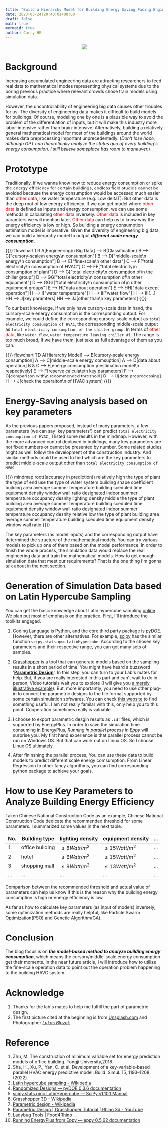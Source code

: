 ```yaml
---
title: "Build a Hierarchy Model for Building Energy Saving Facing Engineering Data Differentiation"
date: 2023-03-24T20:40:01+08:00
draft: false
math: true
mermaid: true
author: Carry HE
---
```


<div align=center><img src="blog13-cover.jpg"></div>

# Background

Increasing accumulated engineering data are attracting researchers to feed real data to mathematical modes representing physical systems due to the boring previous practice where relevant crowds chose train models using simulation data.

However, the uncontrollability of engineering big data causes other troubles for us. The diversity of engineering data makes it difficult to build models for buildings. Of course, modeling one by one is a plausible way to avoid the problem of the differentiation of inputs, but it will make this industry more labor-intensive rather than brain-intensive. Alternatively, building a relatively general mathematical model for most of the buildings around the world makes data preprocessing important unprecedentedly. (*Don't lose hope, although GPT can theoretically analyze the status quo of every building's energy consumption. I still believe someplace has room to maneuver.*)

# Prototype

Traditionally, if we wanna know how to reduce energy consumption or spike the energy efficiency for certain buildings, endless field studies cannot be avoided because the energy consumption would be accessed much easier than <font color=red>other data</font>, like water temperature (e.g. Low deltaT). But other data is the deep root of low energy efficiency. If we can get model where <font color=red>other data</font> is defined as inputs and energy consumption, we can use some methods in calculating <font color=red>other data</font> inversely. <font color=red>Other data</font> is included in key paramters we will mention later. <font color=red>Other data</font> can help us to know why the energy efficiency is low or high. So building a energy consumption estimation model is imperative. Given the diversity of engineering big data, we can build a hierarchy model to output ***different scale energy consumption***.

{{<mermaid>}}
flowchart LR
    A[Engineering\n Big Data] --> B(Classification)
    B --> C["cursory-scale\n energy\n consumption"]
    B --> D["middle-scale\n energy\n consumption"]
    B --> E["fine-scale\n other data"]
    C --> F["total electricity\n consumption of HVAC"]
    C --> FF["total electricity\n consumption of plant"]
    D --> G["total electricity\n consumption of\n the chiller group"]
    D --> GG["total electricity\n consumption of\n other equipment"]
    D --> GGG["total electricity\n consumption of\n other equipment groups"]
    E --> H["data about operation"]
    E --> HH["data except operation"]
    H --> I["water temperature"]
    H --> II["water flow"]
    H --> III[...]
    HH --> J[key paramters]
    HH --> JJ[other than\n key parameters]
{{</mermaid>}}

To our best knowledge, If we only have cursory-scale data in hand, the cursory-scale energy consumption is the corresponding output. For example, we could define the corresponding cursory-scale output as `total electricity consumption of HVAC`, the corresponding middle-scale output as `total electricity consumption of the chiller group`. In terms of <font color=red>other data</font>, like `water flow`, `water temperature leaving chiller #1`. The range is too much broad, If we have them, just take as full advantage of them as you can.

{{<mermaid>}}
flowchart TD
    A[Hierarchy Model] --> B[cursory-scale energy consumption]
    A --> C[middle-scale energy comsuption]
    A --> D[data about operation]
    B & C --> E[energy consumption \nestimation model\n respectively]
    E --> F[reserve calculate\n key parameters]
    F --> G[comparison with\n recommended threshold] 
    D --> H[data preprocessing]
    H --> J[check the operaiton\n of HVAC system]
    {{</mermaid>}}
&nbsp;


# Energy-Saving analysis based on key parameters

As the previous papers proposed, instead of many parameters, a few parameters (we can say 'key parameters') can predict `total electricity consumption of HVAC` , I listed some results in the mindmap. However, with the more advanced control deployed in buildings, many key parameters are not fixed numbers or cannot be presented by number. Some related studies might as well follow the development of the construction industry. And similar methods could be used to find which are the key parameters to predict middle-scale output other than `total electricity consumption of HVAC`

{{<mermaid>}}
mindmap
  root((accuracy in prediction))
    relatively high 
      the type of plant
      the type of end use
      the type of water system
      building shape coefficient
      building area
      average summer temperature
      building sceduled time
      equipment density
      window wall ratio
      designated indoor summer temperature
      occupancy desnity
      lighting density
    middle
      the type of plant
      building area
      average summer temperature
      building sceduled time
      equipment density
      window wall ratio
      designated indoor summer temperature
      occupancy desnity
    relative low
      the type of plant
      building area
      average summer temperature
      building sceduled time
      equipment density
      window wall ratio
{{</mermaid>}}
&nbsp;

The key parameters (as model inputs) and the corresponding output have determined the structure of the mathematical models. You can try various models to pick up one of them based on the model performance. In order to finish the whole process, the simulation data would replace the real engineering data and train the mathematical models. How to get enough simulation data that meet our requirements? That is the one thing I'm gonna talk about in the next section.

# Generation of Simulation Data based on Latin Hypercube Sampling

You can get the basic knowledge about Latin hypercube sampling [online](https://en.wikipedia.org/wiki/Latin_hypercube_sampling). We plan put most of emphasis on the practice. First, I'll introduce the toolkits engaged.

1. Coding Language is Python, and the core third party package is [pyDOE](https://pythonhosted.org/pyDOE/randomized.html). However, there are other alternatives. For example, [scipy](https://docs.scipy.org/doc/scipy/reference/generated/scipy.stats.qmc.LatinHypercube.html) has the similar function `scipy.stats.qmc.LatinHypercube`. According to the chosen key parameters and their respective range, you can get many sets of samples.
  
2. [Grasshopper](https://en.wikipedia.org/wiki/Grasshopper_3D#:~:text=Grasshopper%20is%20a%20visual%20programming,dragging%20components%20onto%20a%20canvas.) is a tool that can generate models based on the sampling results in a short period of time. You might have heard a buzzword '[**Parametric Design**]()'. In this step, you can turn to your Lab's mates for help. But, if you are really interested in this part and can't wait to do in person, Video tutorials wait you to explore (I will give you [a merely illustrative example](https://www.youtube.com/watch?v=cPUJ99mJAoE)). But, more importantly, you need to use other plug-in to convert the parametric designs to the file format supported by some certain simulation softwares. You can check [this website](https://www.food4rhino.com/en/app/ladybug-tools) to find something useful. I am not really familar with this, only help you to this point. Cooperation sometimes really is valuable.
  
3. I choose to export parametric desgin results as `.idf` files, which is supported by EnergyPlus. In order to save the simulation time consuming in EnergyPlus, [*Running in parallel process in Eppy*](https://eppy.readthedocs.io/en/latest/runningeplus.html#Running-in-parallel-processes) will surprise you. My first hand experience is that parallel process cannot be run on Windows OS. But that can work out on Linux OS. So I choose Linux OS ultimately.
  
4. After fininshing the parallel process, You can use these data to build models to predict different scale energy comsumption. From Linear Regression to other fancy algorithms, you can find corresponding python package to achieve your goals.

# How to use Key Parameters to Analyze Building Energy Efficiency

Taken Chinese National Construction Code as an example, Chinese National Construction Code dedicate the recommended threshold for some parameters. I summarized some values in the next table.

| No. | Building type | lighting density | equipment density | ... |
| --- | --- | --- | --- | --- |
| 1   | office building | $\leq 8 Watt/m^2$ | $\leq 15 Watt/m^2$ | ... |
| 2   | hotel | $\leq 6 Watt/m^2$ | $\leq 15 Watt/m^2$ | ... |
| 3   | shopping mall | $\leq 9 Watt/m^2$ | $\leq 13 Watt/m^2$ | ... |
| ... | ... | ... | ... | ... |

Comparison between the recommended threshold and actual value of parameters can help us know if this is the reason why the building energy consumption is high or energy efficiency is low.

As far as how to calculate key parameters (as input of models) inversely, some optimization methods are really helpful, like Particle Swarm Optimization(PSO) and Genetic Algorithm(GA).

# Conclusion

The blog focus is on ***the model-based method to analyze building energy consumption***, which means the cursory/middle-scale energy consumption get their moments. In the near future article, I will introduce how to utilize the fine-scale operation data to point out the operation problem happening to the building HAVC system.

# Acknowledge
1. Thanks for the lab's mates to help me fulfill the part of parametric design.
2. The first picture cited at the beginning is from [Unsplash.com](https://unsplash.com/) and Photographer [*Lukas Blazek*](https://unsplash.com/@goumbik)

# Reference

1. Zhu, M. The construction of minimum variable set for energy prediction models of office building. Tongji University,2018.
2. Sha, H., Xu, P., Yan, C. et al. Development of a key-variable-based parallel HVAC energy predictive model. Build. Simul. 15, 1193–1208 (2022).
3. [Latin hypercube sampling - Wikipedia](https://en.wikipedia.org/wiki/Latin_hypercube_sampling)  
4. [Randomized Designs &mdash; pyDOE 0.3.6 documentation](https://pythonhosted.org/pyDOE/randomized.html)
5. [scipy.stats.qmc.LatinHypercube &#8212; SciPy v1.10.1 Manual](https://docs.scipy.org/doc/scipy/reference/generated/scipy.stats.qmc.LatinHypercube.html)
6. [Grasshopper 3D - Wikipedia](https://en.wikipedia.org/wiki/Grasshopper_3D#:~:text=Grasshopper%20is%20a%20visual%20programming,dragging%20components%20onto%20a%20canvas.)
7. [Parametric design - Wikipedia](https://en.wikipedia.org/wiki/Parametric_design#:~:text=Parametric%20design%20is%20a%20design,design%20intent%20and%20design%20response.)
8. [Parametric Design | Grasshopper Tutorial | Rhino 3d - YouTube](https://www.youtube.com/watch?v=cPUJ99mJAoE)
9. [Ladybug Tools | Food4Rhino](https://www.food4rhino.com/en/app/ladybug-tools)
10. [Running EnergyPlus from Eppy &#8212; eppy 0.5.62 documentation](https://eppy.readthedocs.io/en/latest/runningeplus.html#Running-in-parallel-processes)